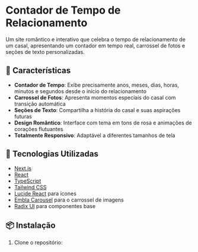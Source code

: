 # Contador de Tempo de Relacionamento

Um site romântico e interativo que celebra o tempo de relacionamento de um casal, apresentando um contador em tempo real, carrossel de fotos e seções de texto personalizadas.

## 🌟 Características

- **Contador de Tempo**: Exibe precisamente anos, meses, dias, horas, minutos e segundos desde o início do relacionamento
- **Carrossel de Fotos**: Apresenta momentos especiais do casal com transição automática
- **Seções de Texto**: Compartilha a história do casal e suas aspirações futuras
- **Design Romântico**: Interface com tema em tons de rosa e animações de corações flutuantes
- **Totalmente Responsivo**: Adaptável a diferentes tamanhos de tela

## 🚀 Tecnologias Utilizadas

- [Next.js](https://nextjs.org/)
- [React](https://reactjs.org/)
- [TypeScript](https://www.typescriptlang.org/)
- [Tailwind CSS](https://tailwindcss.com/)
- [Lucide React](https://lucide.dev/) para ícones
- [Embla Carousel](https://www.embla-carousel.com/) para o carrossel de imagens
- [Radix UI](https://www.radix-ui.com/) para componentes base

## 📦 Instalação

1. Clone o repositório: